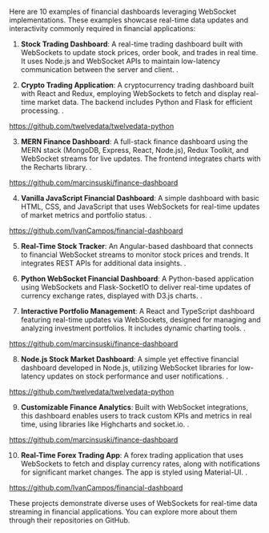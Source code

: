Here are 10 examples of financial dashboards leveraging WebSocket implementations. These examples showcase real-time data updates and interactivity commonly required in financial applications:

1. **Stock Trading Dashboard**: A real-time trading dashboard built with WebSockets to update stock prices, order book, and trades in real time. It uses Node.js and WebSocket APIs to maintain low-latency communication between the server and client. .

2. **Crypto Trading Application**: A cryptocurrency trading dashboard built with React and Redux, employing WebSockets to fetch and display real-time market data. The backend includes Python and Flask for efficient processing. .

https://github.com/twelvedata/twelvedata-python


3. **MERN Finance Dashboard**: A full-stack finance dashboard using the MERN stack (MongoDB, Express, React, Node.js), Redux Toolkit, and WebSocket streams for live updates. The frontend integrates charts with the Recharts library. .

https://github.com/marcinsuski/finance-dashboard

4. **Vanilla JavaScript Financial Dashboard**: A simple dashboard with basic HTML, CSS, and JavaScript that uses WebSockets for real-time updates of market metrics and portfolio status. .

https://github.com/IvanCampos/financial-dashboard

5. **Real-Time Stock Tracker**: An Angular-based dashboard that connects to financial WebSocket streams to monitor stock prices and trends. It integrates REST APIs for additional data insights. .

6. **Python WebSocket Financial Dashboard**: A Python-based application using WebSockets and Flask-SocketIO to deliver real-time updates of currency exchange rates, displayed with D3.js charts. .

7. **Interactive Portfolio Management**: A React and TypeScript dashboard featuring real-time updates via WebSockets, designed for managing and analyzing investment portfolios. It includes dynamic charting tools. .

https://github.com/marcinsuski/finance-dashboard

8. **Node.js Stock Market Dashboard**: A simple yet effective financial dashboard developed in Node.js, utilizing WebSocket libraries for low-latency updates on stock performance and user notifications. .

https://github.com/twelvedata/twelvedata-python

9. **Customizable Finance Analytics**: Built with WebSocket integrations, this dashboard enables users to track custom KPIs and metrics in real time, using libraries like Highcharts and socket.io. .

https://github.com/marcinsuski/finance-dashboard


10. **Real-Time Forex Trading App**: A forex trading application that uses WebSockets to fetch and display currency rates, along with notifications for significant market changes. The app is styled using Material-UI. .

https://github.com/IvanCampos/financial-dashboard

These projects demonstrate diverse uses of WebSockets for real-time data streaming in financial applications. You can explore more about them through their repositories on GitHub.
